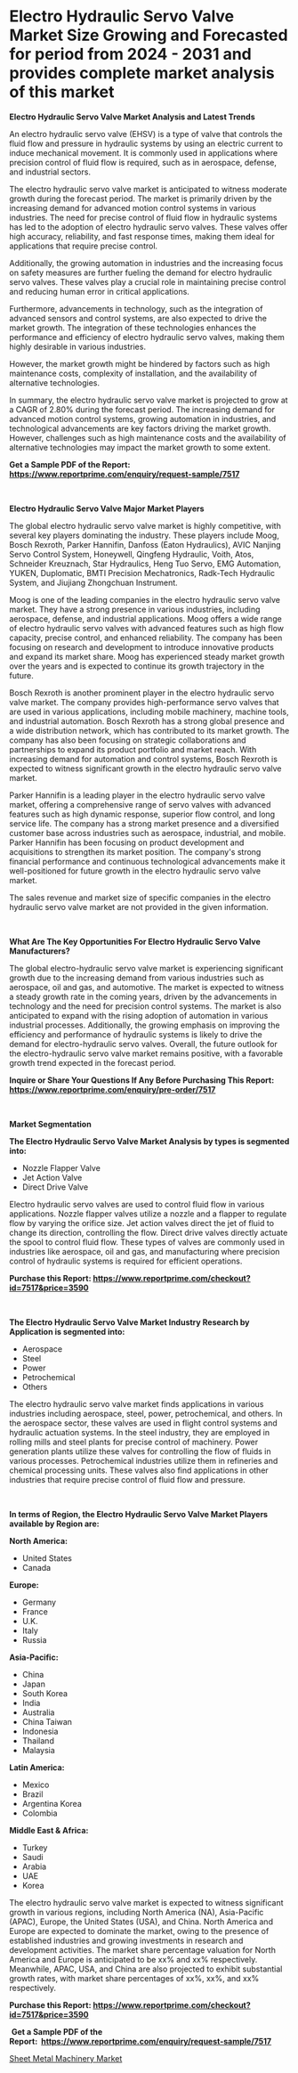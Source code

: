 <p><h1>Electro Hydraulic Servo Valve Market Size Growing and Forecasted for period from 2024 - 2031 and provides complete market analysis of this market</h1></p><p><strong>Electro Hydraulic Servo Valve Market Analysis and Latest Trends</strong></p>
<p><p>An electro hydraulic servo valve (EHSV) is a type of valve that controls the fluid flow and pressure in hydraulic systems by using an electric current to induce mechanical movement. It is commonly used in applications where precision control of fluid flow is required, such as in aerospace, defense, and industrial sectors.</p><p>The electro hydraulic servo valve market is anticipated to witness moderate growth during the forecast period. The market is primarily driven by the increasing demand for advanced motion control systems in various industries. The need for precise control of fluid flow in hydraulic systems has led to the adoption of electro hydraulic servo valves. These valves offer high accuracy, reliability, and fast response times, making them ideal for applications that require precise control.</p><p>Additionally, the growing automation in industries and the increasing focus on safety measures are further fueling the demand for electro hydraulic servo valves. These valves play a crucial role in maintaining precise control and reducing human error in critical applications.</p><p>Furthermore, advancements in technology, such as the integration of advanced sensors and control systems, are also expected to drive the market growth. The integration of these technologies enhances the performance and efficiency of electro hydraulic servo valves, making them highly desirable in various industries.</p><p>However, the market growth might be hindered by factors such as high maintenance costs, complexity of installation, and the availability of alternative technologies.</p><p>In summary, the electro hydraulic servo valve market is projected to grow at a CAGR of 2.80% during the forecast period. The increasing demand for advanced motion control systems, growing automation in industries, and technological advancements are key factors driving the market growth. However, challenges such as high maintenance costs and the availability of alternative technologies may impact the market growth to some extent.</p></p>
<p><strong>Get a Sample PDF of the Report:&nbsp; <a href="https://www.reportprime.com/enquiry/request-sample/7517">https://www.reportprime.com/enquiry/request-sample/7517</a></strong></p>
<p>&nbsp;</p>
<p><strong>Electro Hydraulic Servo Valve Major Market Players</strong></p>
<p><p>The global electro hydraulic servo valve market is highly competitive, with several key players dominating the industry. These players include Moog, Bosch Rexroth, Parker Hannifin, Danfoss (Eaton Hydraulics), AVIC Nanjing Servo Control System, Honeywell, Qingfeng Hydraulic, Voith, Atos, Schneider Kreuznach, Star Hydraulics, Heng Tuo Servo, EMG Automation, YUKEN, Duplomatic, BMTI Precision Mechatronics, Radk-Tech Hydraulic System, and Jiujiang Zhongchuan Instrument.</p><p>Moog is one of the leading companies in the electro hydraulic servo valve market. They have a strong presence in various industries, including aerospace, defense, and industrial applications. Moog offers a wide range of electro hydraulic servo valves with advanced features such as high flow capacity, precise control, and enhanced reliability. The company has been focusing on research and development to introduce innovative products and expand its market share. Moog has experienced steady market growth over the years and is expected to continue its growth trajectory in the future.</p><p>Bosch Rexroth is another prominent player in the electro hydraulic servo valve market. The company provides high-performance servo valves that are used in various applications, including mobile machinery, machine tools, and industrial automation. Bosch Rexroth has a strong global presence and a wide distribution network, which has contributed to its market growth. The company has also been focusing on strategic collaborations and partnerships to expand its product portfolio and market reach. With increasing demand for automation and control systems, Bosch Rexroth is expected to witness significant growth in the electro hydraulic servo valve market.</p><p>Parker Hannifin is a leading player in the electro hydraulic servo valve market, offering a comprehensive range of servo valves with advanced features such as high dynamic response, superior flow control, and long service life. The company has a strong market presence and a diversified customer base across industries such as aerospace, industrial, and mobile. Parker Hannifin has been focusing on product development and acquisitions to strengthen its market position. The company's strong financial performance and continuous technological advancements make it well-positioned for future growth in the electro hydraulic servo valve market.</p><p>The sales revenue and market size of specific companies in the electro hydraulic servo valve market are not provided in the given information.</p></p>
<p>&nbsp;</p>
<p><strong>What Are The Key Opportunities For Electro Hydraulic Servo Valve Manufacturers?</strong></p>
<p><p>The global electro-hydraulic servo valve market is experiencing significant growth due to the increasing demand from various industries such as aerospace, oil and gas, and automotive. The market is expected to witness a steady growth rate in the coming years, driven by the advancements in technology and the need for precision control systems. The market is also anticipated to expand with the rising adoption of automation in various industrial processes. Additionally, the growing emphasis on improving the efficiency and performance of hydraulic systems is likely to drive the demand for electro-hydraulic servo valves. Overall, the future outlook for the electro-hydraulic servo valve market remains positive, with a favorable growth trend expected in the forecast period.</p></p>
<p><strong>Inquire or Share Your Questions If Any Before Purchasing This Report: <a href="https://www.reportprime.com/enquiry/pre-order/7517">https://www.reportprime.com/enquiry/pre-order/7517</a></strong></p>
<p>&nbsp;</p>
<p><strong>Market Segmentation</strong></p>
<p><strong>The Electro Hydraulic Servo Valve Market Analysis by types is segmented into:</strong></p>
<p><ul><li>Nozzle Flapper Valve</li><li>Jet Action Valve</li><li>Direct Drive Valve</li></ul></p>
<p><p>Electro hydraulic servo valves are used to control fluid flow in various applications. Nozzle flapper valves utilize a nozzle and a flapper to regulate flow by varying the orifice size. Jet action valves direct the jet of fluid to change its direction, controlling the flow. Direct drive valves directly actuate the spool to control fluid flow. These types of valves are commonly used in industries like aerospace, oil and gas, and manufacturing where precision control of hydraulic systems is required for efficient operations.</p></p>
<p><strong>Purchase this Report:&nbsp;<a href="https://www.reportprime.com/checkout?id=7517&price=3590">https://www.reportprime.com/checkout?id=7517&price=3590</a></strong></p>
<p>&nbsp;</p>
<p><strong>The Electro Hydraulic Servo Valve Market Industry Research by Application is segmented into:</strong></p>
<p><ul><li>Aerospace</li><li>Steel</li><li>Power</li><li>Petrochemical</li><li>Others</li></ul></p>
<p><p>The electro hydraulic servo valve market finds applications in various industries including aerospace, steel, power, petrochemical, and others. In the aerospace sector, these valves are used in flight control systems and hydraulic actuation systems. In the steel industry, they are employed in rolling mills and steel plants for precise control of machinery. Power generation plants utilize these valves for controlling the flow of fluids in various processes. Petrochemical industries utilize them in refineries and chemical processing units. These valves also find applications in other industries that require precise control of fluid flow and pressure.</p></p>
<p>&nbsp;</p>
<p><strong>In terms of Region, the Electro Hydraulic Servo Valve Market Players available by Region are:</strong></p>
<p>
    <p> <strong> North America: </strong>
        <ul>
            <li>United States</li>
            <li>Canada</li>
        </ul>
        </p> 
    <p> <strong> Europe: </strong>
        <ul>
            <li>Germany</li>
            <li>France</li>
            <li>U.K.</li>
            <li>Italy</li>
            <li>Russia</li>
        </ul>
        </p> 
    <p> <strong> Asia-Pacific: </strong>
        <ul>
            <li>China</li>
            <li>Japan</li>
            <li>South Korea</li>
            <li>India</li>
            <li>Australia</li>
            <li>China Taiwan</li>
            <li>Indonesia</li>
            <li>Thailand</li>
            <li>Malaysia</li>
        </ul>
        </p> 
    <p> <strong> Latin America: </strong>
        <ul>
            <li>Mexico</li>
            <li>Brazil</li>
            <li>Argentina Korea</li>
            <li>Colombia</li>
        </ul>
        </p> 
    <p> <strong> Middle East & Africa: </strong>
        <ul>
            <li>Turkey</li>
            <li>Saudi</li>
            <li>Arabia</li>
            <li>UAE</li>
            <li>Korea</li>
        </ul>
    </p>
    </p>
<p><p>The electro hydraulic servo valve market is expected to witness significant growth in various regions, including North America (NA), Asia-Pacific (APAC), Europe, the United States (USA), and China. North America and Europe are expected to dominate the market, owing to the presence of established industries and growing investments in research and development activities. The market share percentage valuation for North America and Europe is anticipated to be xx% and xx% respectively. Meanwhile, APAC, USA, and China are also projected to exhibit substantial growth rates, with market share percentages of xx%, xx%, and xx% respectively.</p></p>
<p><strong>Purchase this Report: <a href="https://www.reportprime.com/checkout?id=7517&price=3590">https://www.reportprime.com/checkout?id=7517&price=3590</a></strong></p>
<p>&nbsp;<strong>Get a Sample PDF of the Report:&nbsp;&nbsp;<a href="https://www.reportprime.com/enquiry/request-sample/7517">https://www.reportprime.com/enquiry/request-sample/7517</a></strong></p>
<p><strong></strong></p>
<p><p><a href="https://github.com/dzharov81/Market-Research-Report-List-2/blob/main/sheet-metal-machinery-market.md">Sheet Metal Machinery Market</a></p></p>